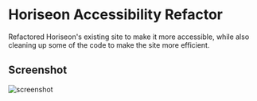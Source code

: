 # Horiseon Accessibility Refactor

Refactored Horiseon's existing site to make it more accessible, while also cleaning up some of the code to make the site more efficient.

## Screenshot

![screenshot](./develop/assets/images/screencapture-horiseon.png)